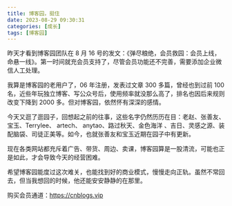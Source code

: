 ```yaml
---
title: 博客园，挺住
date: 2023-08-29 09:30:31
categories: [成长]
tags: [博客园]
---
```


昨天才看到博客园团队在 8 月 16 号的发文：《弹尽粮绝，会员救园：会员上线，命悬一线》。第一时间就充会员支持了，尽管会员功能还不完善，需要添加企业微信人工处理。
<!--more-->

我算是博客园的老用户了，06 年注册，发表过文章 300 多篇，曾经也到过前 100 名，近些年玩独立博客、写公众号后，使用频率就没那么高了，排名也因后来规则改变下降到 2000 多。但对博客园，依然怀有深深的感情。

今天又逛了逛园子，回想起之前的往事，这些名字仍然历历在目：老赵、张善友、宝玉、Terrylee、  artech、 anytao、路过秋天、金色海洋 、吉日、灵感之源、装配脑袋、司徒正美等。如今，也就张善友和宝玉近期在园子中有更新。

现在各类网站都充斥着广告、带货、周边、卖课，博客园算是一股清流，可能也正是如此，才会导致今天的经营困难。

希望博客园能度过这次难关，也能找到好的商业模式，慢慢走向正轨。虽然不常回去，但当我想回的时候，他还能安安静静的在那里。

购买会员通道：https://cnblogs.vip